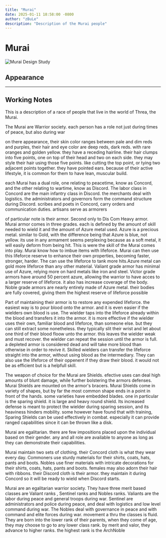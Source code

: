 ```yaml
---
title: "Murai"
date: 2025-01-11 18:58:00 -0800
author: "zBuLe"
description: "Description of the Murai people"
---
```


# Murai

![Murai Design Study](/images/murai_design_study.png "Murai Design Study")  

## Appearance

---

## Working Notes

This is a description of a race of people that live in the world of Threa, the Murai.

The Murai are Warrior society. each person has a role not just during times of peace, but also during war

on there appearance, their skin color ranges between pale and dim reds and purples, their hair and eye color are deep reds, dark reds. with rare oranges and golden yellow. they have a receding hairline. their hair clumps into five points, one on top of their head and two on each side.  they may style their hair using those five points. like cutting the top point, or tying two adjacent points together. they have pointed ears. because of their active lifestyle, it is common for them to have lean, muscular build. 

each Murai has a dual role, one relating to peacetime, know as Concord, and the other relating to wartime, know as Discord.  The labor class in Concord are the main infantry class in Discord. the merchants deal with logistics. the administrators and governors form the command structure during Discord. scribes and poets in Concord, carry orders and communication duties. artisans serve as armorers

of particular note is their armor. Second only to Dis Com Heavy armor. Murai armor comes in three grades. each is defined by the amount of skill needed to wield it and the amount of Azure metal used. Azure is a precious metal. similar to Gold, with the difference being that Azure is blue, not yellow. its use in any armament seems perplexing because as a soft metal, it will easily deform from being hit. This is were the skill of the Murai comes into play. Murai know how to imbue items with lifeforce. Murai can then use this lifeforce reserve to enhance their own properties, becoming faster, stronger, harder. The can use the lifeforce to tank more hits.Azure metal can gold more lifeforce than any other material.  Valiant grade armor has minimal use of Azure, relying more on hard metals like iron and steel. Victor grade armors have around 50 percent azure, allowing the warrior to have acces to a larger reserve of lifeforce. it also has increase coverage of the body. Noble grade armors are nearly entirely made of Azure metal. their bodies are fully covered, giving them the highest reserve of lifeforce possible

Part of maintaining their armor is to restore any expended lifeforce. the easiest way is to pour blood onto the armor. and it is even easier if the wielders own blood is use. The wielder taps into the lifeforce already within the blood and transfers it into the armor. it is more effective if the wielder uses their own, familiar blood and lifeforce, than someone else. but they can still extract some nonetheless. they typically slit their wrist and let about one third of their blood floow unto the armor. this leaves the wielder weak and must recover. the wielder can repeat the session until the armor is full. a depleted armor is considered dead and will take more blood than otherwise in order to revive it.  Skilled wielders can transfer the lifeforce straight into the armor, without using blood as the intermediary. They can also use the lifeforce of their oppenent if they draw their blood. it would not be as efficient but is a helpfull skill.

The weapon of choice for the Murai are Shields. efective uses can deal high amounts of blunt damage, while further bolstering the armors defenses. Murai Shields are mounted on the armor's bracers. Murai Shields come in variety of shapes, but by far the most common shape ends in a point in front of the hands. some varieties have embedded blades. one in particular is the sparing shield. it is large and heavy round shield. Its increased defense is meant to protect the wielder during sparing session, and its heaviness hinders mobility. some however have found that with training, Sparing Shields can be used effectively in combat. especially it can provide ranged capabilities since it can be thrown like a disk.

Murai are egalitarian. there are few impositions placed upon the individual based on their gender. any and all role are available to anyone as long as they can demonstrate their capabilities.

Murai maintain two sets of clothing. their Concord cloth is what they wear every day. Commoners use sturdy materials for their shirts, coats, hats, pants and boots. Nobles use finer materials with intricate decorations for their shirts, coats, hats, pants and boots. females may also adorn their hair with ribbons. their Discord cloth is their armor. they maintain it during Concord so it will be ready to wield when Discord starts.














Murai are an egalitarian warrior society. They have three merit based classes are Valiant ranks , Sentinel ranks and Nobles ranks. Valiants are the labor during peace and general troops during war. Sentinel are administrators and police during peace, and deal with logistics and low level command during war. The Nobles deal with governance in peace and with command and elite forces during war. movement a thru the classes is fluid. They are born into the lower rank of their parents, when they come of age, they may choose to go to any lower class rank. by merit and valor, they advance to higher ranks. the highest rank is the ArchNoble